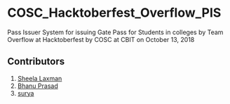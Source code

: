 # COSC_Hacktoberfest_Overflow_PIS
Pass Issuer System for issuing Gate Pass for Students in colleges by Team Overflow at Hacktoberfest by COSC at CBIT on October 13, 2018

## Contributors

1. [Sheela Laxman](https://github.com/sheelalaxman)
1. [Bhanu Prasad](https://github.com/scynit)
1. [surya](https://github.com/dutasuryaprakash)

